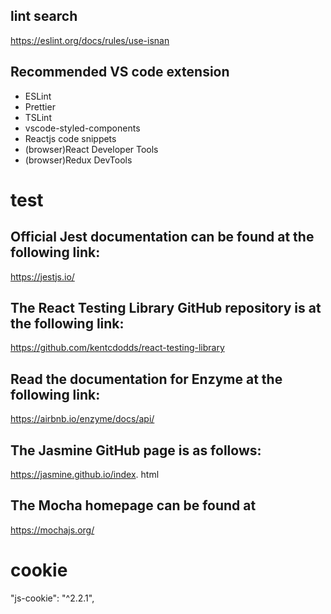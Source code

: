 ## lint search
https://eslint.org/docs/rules/use-isnan

## Recommended VS code extension
- ESLint
- Prettier
- TSLint
- vscode-styled-components
- Reactjs code snippets
- (browser)React Developer Tools
- (browser)Redux DevTools

# test
## Official Jest documentation can be found at the following link: 
https://jestjs.io/
## The React Testing Library GitHub repository is at the following link:
https://github.com/kentcdodds/react-testing-library
## Read the documentation for Enzyme at the following link: 
https://airbnb.io/enzyme/docs/api/
## The Jasmine GitHub page is as follows: 
https://jasmine.github.io/index. html
## The Mocha homepage can be found at 
https://mochajs.org/

# cookie
"js-cookie": "^2.2.1",
